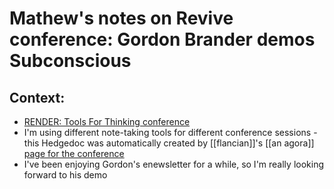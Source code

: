 # Mathew's notes on Revive conference: Gordon Brander demos Subconscious
## Context: 
* [RENDER: Tools For Thinking conference](https://myhub.ai/items/render-tools-for-thinking-conference)
* I'm using different note-taking tools for different conference sessions - this Hedgedoc was automatically created by [[flancian]]'s [[an agora]] [page for the conference](https://anagora.org/tools+for+thinking)
* I've been enjoying Gordon's enewsletter for a while, so I'm really looking forward to his demo





